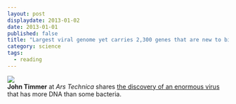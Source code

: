 ```yaml
---
layout: post
displaydate: 2013-01-02
date: 2013-01-01
published: false
title: "Largest viral genome yet carries 2,300 genes that are new to biology"
category: science
tags: 
  - reading
---
```


![](http://cdn.arstechnica.net/wp-content/uploads/2013/07/philippe1HR-640x640.jpg)<br>
**John Timmer** at _Ars Technica_ shares <a href="http://arstechnica.com/science/2013/07/largest-viral-genome-yet-carries-2300-genes-that-are-new-to-biology/">the discovery of an enormous virus</a> that has more DNA than some bacteria. 
